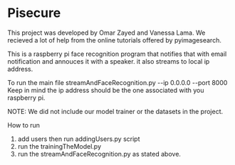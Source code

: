 # Pisecure
This project was developed by Omar Zayed and Vanessa Lama. 
We recieved a lot of help from the online tutorials offered by pyimagesearch.

This is a raspberry pi  face recognition program that notifies that with email notification and annouces it with a speaker.
it also streams to local ip address.

To run the main file  streamAndFaceRecognition.py --ip 0.0.0.0 --port 8000
Keep in mind the ip address should be the one associated with you raspberry pi.

NOTE: We did not include our model trainer or the datasets in the project.

How to run
1) add users then run addingUsers.py script
2)  run the trainingTheModel.py
3) run the streamAndFaceRecognition.py as stated above.
